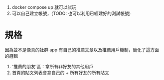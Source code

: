 1. docker compose up 就可以試玩
2. 可以自己建立帳號，(TODO: 也可以利用已經建好的測試帳號)

# 規格

因為並不是像真的社群 app 有自己的推薦文章以及推薦用戶機制，簡化了這方面的邏輯

1. '推薦的朋友'區：拿所有非好友的其他用戶
2. 首頁的貼文列表會拿自己的 + 所有好友的所有貼文
